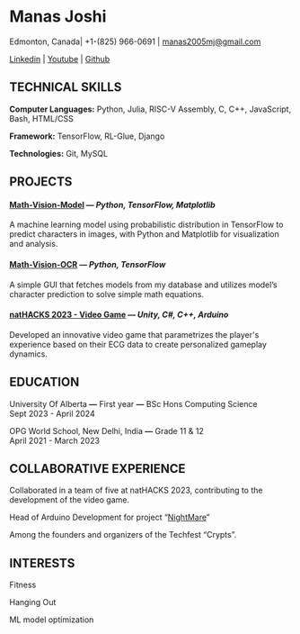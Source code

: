 # Manas Joshi

Edmonton, Canada| \+1-(825) 966-0691 | [manas2005mj@gmail.com](mailto:manas2005mj@gmail.com)

[Linkedin](https://www.linkedin.com/in/manas-joshi-employee-of-the-year/) | [Youtube](https://www.youtube.com/@GodOfGodsOfTheKnownReality) | [Github](https://github.com/BetterThanYou73)

## **TECHNICAL SKILLS**

**Computer Languages:** Python, Julia, RISC-V Assembly,  C, C++, JavaScript, Bash, HTML/CSS

**Framework:** TensorFlow, RL-Glue, Django

**Technologies:** Git, MySQL

## **PROJECTS**

#### [**Math-Vision-Model**](https://github.com/BetterThanYou73/tensorflow-math-vision) — ***Python, TensorFlow, Matplotlib***

A machine learning model using probabilistic distribution in TensorFlow to predict characters in images, with Python and Matplotlib for visualization and analysis.

#### [**Math-Vision-OCR**](https://github.com/BetterThanYou73/math-vision) **—** *Python, TensorFlow*

A simple GUI that fetches models from my database and utilizes model’s character prediction to solve simple math equations.

#### [**natHACKS 2023 \- Video Game**](https://github.com/GOATMaxwellN/Nightmares) — ***Unity, C\#, C++, Arduino***

Developed an innovative video game that parametrizes the player's experience based on their ECG data to create personalized gameplay dynamics.

## **EDUCATION**

University Of Alberta **—** First year **—**  BSc Hons Computing Science  
Sept 2023 \- April 2024

OPG World School, New Delhi, India **—** Grade 11 & 12   
April 2021 \- March 2023

## **COLLABORATIVE EXPERIENCE**

Collaborated in a team of five at natHACKS 2023, contributing to the development of the video game.

Head of Arduino Development for project “[NightMare](https://github.com/GOATMaxwellN/Nightmares)”

Among the founders and organizers of the Techfest “Crypts”.

## **INTERESTS**

Fitness

Hanging Out

ML model optimization

